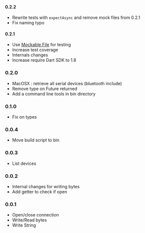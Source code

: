 #### 0.2.2
  * Rewrite tests with `expectAsync` and remove mock files from 0.2.1
  * Fix naming typo

#### 0.2.1
  * Use [Mockable File](https://pub.dartlang.org/packages/mockable_filesystem) for testing
  * Increase test coverage
  * Internals changes
  * Increase require Dart SDK to 1.8

### 0.2.0
  * MacOSX : retrieve all serial devices (bluetooth include)
  * Remove type on Future returned
  * Add a command line tools in bin directory

### 0.1.0
  * Fix on types

### 0.0.4
  * Move build script to bin

### 0.0.3
  * List devices

### 0.0.2
  * Internal changes for writing bytes
  * Add getter to check if open

### 0.0.1
  * Open/close connection
  * Write/Read bytes
  * Write String
